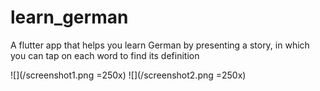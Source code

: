 # learn_german

A flutter app that helps you learn German by presenting a story, in which you can tap on each word to find its definition

![](/screenshot1.png =250x) ![](/screenshot2.png =250x)
